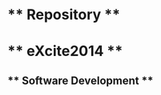 ** Repository **
==========================
** eXcite2014 **
==========================
** Software Development **
--------------------------

